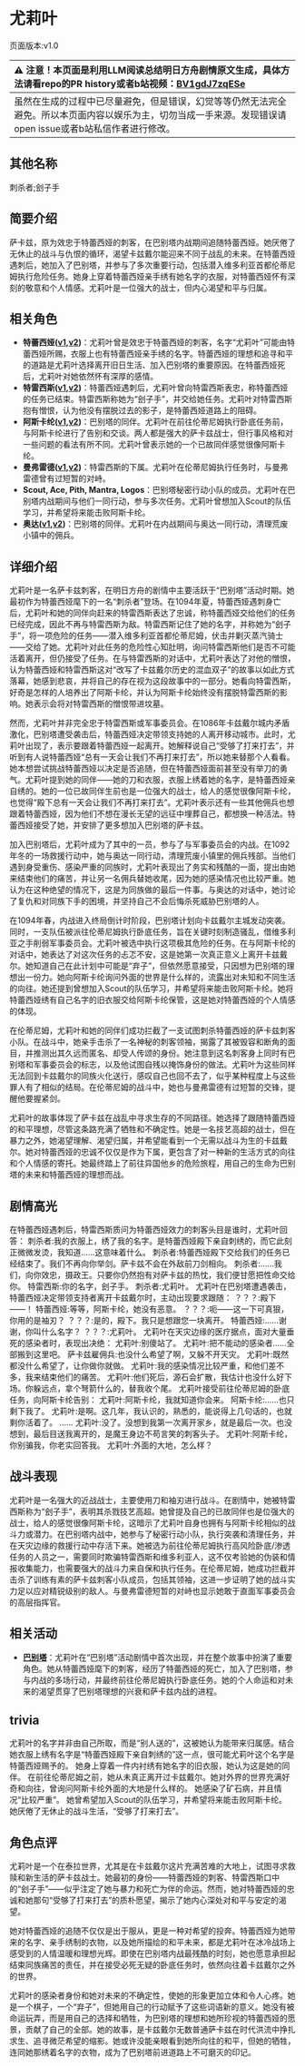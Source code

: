# 尤莉叶
页面版本:v1.0
 

| :warning: 注意！本页面是利用LLM阅读总结明日方舟剧情原文生成，具体方法请看repo的PR history或者b站视频：[BV1gdJ7zqESe](https://www.bilibili.com/video/BV1gdJ7zqESe/)         |
|:----------------------------|
| 虽然在生成的过程中已尽量避免，但是错误，幻觉等等仍然无法完全避免。所以本页面内容以娱乐为主，切勿当成一手来源。发现错误请open issue或者b站私信作者进行修改。|



## 其他名称
刺杀者;刽子手
## 简要介绍
萨卡兹，原为效忠于特蕾西娅的刺客，在巴别塔内战期间追随特蕾西娅。她厌倦了无休止的战斗与仇恨的循环，渴望卡兹戴尔能迎来不同于战乱的未来。在特蕾西娅遇刺后，她加入了巴别塔，并参与了多次重要行动，包括潜入维多利亚首都伦蒂尼姆执行危险任务。她身上穿着特蕾西娅亲手绣有她名字的衣服，对特蕾西娅怀有深刻的敬意和个人情感。尤莉叶是一位强大的战士，但内心渴望和平与归属。
## 相关角色
-   **特蕾西娅([v1](extended_char_te_lei_xi_ya.md),[v2](../char_v3/extended_char_te_lei_xi_ya.md))**：尤莉叶曾是效忠于特蕾西娅的刺客，名字“尤莉叶”可能由特蕾西娅所赐，衣服上也有特蕾西娅亲手绣的名字。特蕾西娅的理想和追寻和平的道路是尤莉叶选择离开旧日生活、加入巴别塔的重要原因。在特蕾西娅死后，尤莉叶对她依然怀有深厚的感情。
-   **特雷西斯([v1](extended_char_te_lei_xi_si.md),[v2](../char_v3/extended_char_te_lei_xi_si.md))**：特蕾西娅遇刺后，尤莉叶曾向特雷西斯表忠，称特蕾西娅的任务已结束。特雷西斯称她为“刽子手”，并交给她任务。尤莉叶对特雷西斯抱有憎恨，认为他没有摆脱过去的影子，是特蕾西娅道路上的阻碍。
-   **阿斯卡纶([v1](char_4132_ascln.md),[v2](../char_v3/char_4132_ascln.md))**：巴别塔的同伴。尤莉叶在前往伦蒂尼姆执行卧底任务前，与阿斯卡纶进行了告别和交谈。两人都是强大的萨卡兹战士，但行事风格和对一些问题的看法有所不同。尤莉叶曾表示她的一个已故同伴感觉很像阿斯卡纶。
-   **曼弗雷德([v1](extended_char_man_fu_lei_de.md),[v2](../char_v3/extended_char_man_fu_lei_de.md))**：特雷西斯的下属。尤莉叶在伦蒂尼姆执行任务时，与曼弗雷德曾有过短暂的对峙。
-   **Scout, Ace, Pith, Mantra, Logos**：巴别塔秘密行动小队的成员。尤莉叶在巴别塔内战期间与他们一同行动，参与多次任务。尤莉叶曾想加入Scout的队伍学习，并希望将来能击败阿斯卡纶。
-   **奥达([v1](char_4131_odda.md),[v2](../char_v3/char_4131_odda.md))**：巴别塔的同伴。尤莉叶在内战期间与奥达一同行动，清理荒废小镇中的佣兵。
## 详细介绍
尤莉叶是一名萨卡兹刺客，在明日方舟的剧情中主要活跃于“巴别塔”活动时期。她最初作为特蕾西娅麾下的一名“刺杀者”登场。在1094年夏，特蕾西娅遇刺身亡后，尤莉叶和她的同伴向赶来的特雷西斯表达了忠诚，称特蕾西娅交给他们的任务已经完成，因此不再与特雷西斯为敌。特雷西斯记住了她的名字，并称她为“刽子手”，将一项危险的任务——潜入维多利亚首都伦蒂尼姆，伏击并剿灭蒸汽骑士——交给了她。尤莉叶对此任务的危险性心知肚明，询问特雷西斯他们是否不可能活着离开，但仍接受了任务。在与特雷西斯的对话中，尤莉叶表达了对他的憎恨，认为特蕾西娅和特雷西斯这对“改写了卡兹戴尔历史的混血双子”的故事以如此方式落幕，她感到悲哀，并将自己的存在视为这段故事中的一部分。她看向特雷西斯，好奇是怎样的人培养出了阿斯卡纶，并认为阿斯卡纶始终没有摆脱特雷西斯的影响。她表示会将对特雷西斯的憎恨带进坟墓。

然而，尤莉叶并非完全忠于特雷西斯或军事委员会。在1086年卡兹戴尔城内矛盾激化，巴别塔遭受袭击后，特蕾西娅决定带领支持她的人离开移动城市。此时，尤莉叶出现了，表示要跟着特蕾西娅一起离开。她解释说自己“受够了打来打去”，并听到有人说特蕾西娅“总有一天会让我们不再打来打去”，所以她来替那个人看看。她本想尝试挑战特蕾西娅以决定是否追随，但在特蕾西娅面前甚至没有举刀的勇气。尤莉叶提到她的同伴——她的刀和衣服，衣服上绣着她的名字，是特蕾西娅亲自绣的。她的一位已故同伴生前也是一位强大的战士，给人的感觉很像阿斯卡纶，也觉得“殿下总有一天会让我们不再打来打去”。尤莉叶表示还有一些其他佣兵也想跟着特蕾西娅，因为他们不想在漫长无望的远征中埋葬自己，都想换一种活法。特蕾西娅接受了她，并安排了更多想加入巴别塔的萨卡兹。

加入巴别塔后，尤莉叶成为了其中的一员，参与了与军事委员会的内战。在1092年冬的一场救援行动中，她与奥达一同行动，清理荒废小镇里的佣兵残部。当他们遇到身受重伤、感染严重的同族时，尤莉叶表现出了务实和残酷的一面，提出由她来结束他们的痛苦，并让另一名佣兵替她收尾，因为她的感染情况也比较严重。她认为在这种绝望的情况下，这是为同族做的最后一件事。与奥达的对话中，她讨论了复仇和对同族下手的困境，并坚持自己不会后悔杀死威胁巴别塔的人。

在1094年春，内战进入终局倒计时阶段，巴别塔计划向卡兹戴尔主城发动突袭。同时，一支队伍被派往伦蒂尼姆执行卧底任务，旨在关键时刻制造骚乱，借维多利亚之手削弱军事委员会。尤莉叶被选中执行这项极其危险的任务。在与阿斯卡纶的对话中，她表达了对这次任务的忐忑不安，这是她第一次真正意义上离开卡兹戴尔。她知道自己在此计划中可能是“弃子”，但依然愿意接受，只因想为巴别塔的理想出一份力。她向阿斯卡纶询问外面的世界是什么样的，流露出对未知和不同生活的向往。她还提到曾想加入Scout的队伍学习，并希望将来能击败阿斯卡纶。她将特蕾西娅绣有自己名字的旧衣服交给阿斯卡纶保管，这是她对特蕾西娅的个人情感的体现。

在伦蒂尼姆，尤莉叶和她的同伴们成功拦截了一支试图刺杀特蕾西娅的萨卡兹刺客小队。在战斗中，她亲手击杀了一名神秘的刺客领袖，揭露了其被毁容和断角的面目，并推测出其久远而匿名、却受人传颂的身份。她注意到这名刺客身上同时有巴别塔和军事委员会的标志，以及他试图自残以掩饰身份的做法。尤莉叶为这些同样无法回到卡兹戴尔的同族火化送行，感叹自己也回不去了，似乎某种程度上与这些罪人有了相似的结局。在伦蒂尼姆的战斗中，她也与曼弗雷德有过短暂的交锋，提醒他要握紧剑。

尤莉叶的故事体现了萨卡兹在战乱中寻求生存的不同路径。她选择了跟随特蕾西娅的和平理想，尽管这条路充满了牺牲和不确定性。她是一名技艺高超的战士，但在暴力之外，她渴望理解、渴望归属，并希望能看到一个无需以战斗为生的卡兹戴尔。她对特蕾西娅的忠诚不仅仅是作为下属，更包含了对一种新的生活方式的向往和个人情感的寄托。她最终踏上了前往异国他乡的危险旅程，用自己的生命为巴别塔的未来和特蕾西娅的理想而战。
## 剧情高光
在特蕾西娅遇刺后，特雷西斯质问为特蕾西娅效力的刺客头目是谁时，尤莉叶回答：
刺杀者:我的衣服上，绣了我的名字。是特蕾西娅殿下亲自刺绣的，而它此刻正微微发烫，我知道......这意味着什么。
刺杀者:特蕾西娅殿下交给我们的任务已经结束了。我们不再向你举剑。萨卡兹不会在外敌前刀剑相向。
刺杀者:......我们，向你效忠，摄政王。只要你仍然抱有对萨卡兹的热忱，我们便甘愿把性命交给你。
特雷西斯:你的名字，刽子手。
刺杀者:尤莉叶。
尤莉叶在巴别塔遭遇袭击，特蕾西娅决定带领支持者离开卡兹戴尔时，主动出现要求跟随：
？？？:殿下——！
特蕾西娅:等等，阿斯卡纶，她没有恶意。
？？？:呃——这一下可真狠，你用的是袖刃？
？？？:是的，殿下。我只是想跟您一块离开。
特蕾西娅:......谢谢，你叫什么名字？
？？？:尤莉叶。
尤莉叶在天灾边缘的医疗据点，面对大量垂死的感染者时，表现出决绝：
尤莉叶:别傻站了。
尤莉叶:把不能动的感染者......全部搬到这里吧。
萨卡兹雇佣兵:也没什么希望了啊，又躲不开天灾。
尤莉叶:既然都没什么希望了，让你做你就做。
尤莉叶:我的感染情况比较严重，和他们差不多，我来结束他们的痛苦。
尤莉叶:他们死后，源石会扩散，我估计也没什么好下场。你躲远点，拿个弩箭什么的，替我收个尾。
尤莉叶接受前往伦蒂尼姆的卧底任务，向阿斯卡纶告别：
尤莉叶:阿斯卡纶，我就知道你会来。
阿斯卡纶:......也只剩下我了。
尤莉叶:是啊。这几年，我认识的，熟悉的，能说得上几句话的，也就剩你活着了。
......
尤莉叶:没了。没想到我第一次离开家乡，就是最后一次。也没想到，最后目送我离开的，是魔王身边不苟言笑的刺客头子。
尤莉叶:阿斯卡纶，你别骗我，你老实回答我。
尤莉叶:外面的大地，怎么样？
## 战斗表现
尤莉叶是一名强大的近战战士，主要使用刀和袖刃进行战斗。在剧情中，她被特雷西斯称为“刽子手”，表明其杀戮技艺高超。她曾提及自己的已故同伴也是位强大的战士，给人的感觉很像阿斯卡纶，这暗示了尤莉叶自身也拥有与阿斯卡纶相似的战斗力或潜力。在巴别塔内战中，她参与了秘密行动小队，执行突袭和清理任务，并在天灾边缘的救援行动中存活下来。她被选为前往伦蒂尼姆执行高风险卧底/渗透任务的人员之一，需要同时欺骗特雷西斯和维多利亚人，这不仅考验她的伪装和情报收集能力，也需要强大的战斗力来自保和执行任务。在伦蒂尼姆，她成功拦截并击杀了训练有素的萨卡兹刺客小队成员，包括其领袖，这进一步证明了她的战斗实力足以应对精锐级别的敌人。与曼弗雷德短暂的对峙也显示她敢于直面军事委员会的高层指挥官。
## 相关活动
-   **[巴别塔](../stories/act33side.md)**：尤莉叶在“巴别塔”活动剧情中首次出现，并在整个故事中扮演了重要角色。她从特蕾西娅麾下的刺客，经历了特蕾西娅的死亡，加入了巴别塔，参与内战的多场行动，并最终前往伦蒂尼姆执行卧底任务。她的个人命运和对未来的渴望贯穿了巴别塔理想的兴衰和萨卡兹内战的进程。
## trivia
尤莉叶的名字并非由自己所取，而是“别人送的”，这被她认为能带来归属感。结合她衣服上绣有名字是“特蕾西娅殿下亲自刺绣的”这一点，很可能尤莉叶这个名字是特蕾西娅赐予的。
她身上穿着一件内衬绣有她名字的旧衣服，她认为这是她的同伴。
在前往伦蒂尼姆之前，她从未真正离开过卡兹戴尔。她对外界的世界充满好奇和向往，曾询问阿斯卡纶外面的大地是什么样的。
她感染了矿石病，并且情况“比较严重”。
她曾希望加入Scout的队伍学习，并希望将来能击败阿斯卡纶。
她厌倦了无休止的战斗生活，“受够了打来打去”。
## 角色点评
尤莉叶是一个在泰拉世界，尤其是在卡兹戴尔这片充满苦难的大地上，试图寻求救赎和新生活的萨卡兹战士。她最初的身份——特蕾西娅的刺客、特雷西斯口中的“刽子手”——似乎注定了她与暴力和死亡为伴的命运。然而，她对特蕾西娅的忠诚和她那句“受够了打来打去”的质朴愿望，揭示了她内心深处对和平与安定的渴望。

她对特蕾西娅的追随不仅仅是出于服从，更是一种对希望的投奔。特蕾西娅为她带来的名字、亲手绣制的衣物，以及她所描绘的和平未来，都是尤莉叶在冰冷战场上感受到的人情温暖和理想光辉。即使在巴别塔内战最残酷的时刻，她也愿意承担起结束同族痛苦的责任，并在接受必死无疑的卧底任务时，依然向往着卡兹戴尔之外的世界。

尤莉叶的感染者身份和她对未来的不确定性，使她的形象更加立体和令人心疼。她是一个棋子，一个“弃子”，但她用自己的行动赋予了这些词语新的意义。她没有被命运玩弄，而是用自己的选择和牺牲，为巴别塔的理想和她所珍视的特蕾西娅的愿景，贡献了自己的全部。她的故事，是卡兹戴尔无数普通萨卡兹在时代洪流中挣扎求生、追寻微茫希望的缩影。她或许没能亲眼看到她所向往的和平，但她的牺牲，连同她那绣着名字的衣物，成为了巴别塔前进道路上不可磨灭的印记。